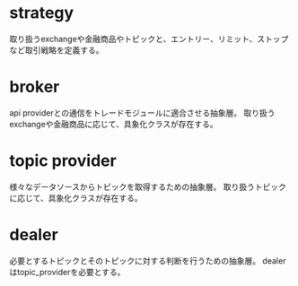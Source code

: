 # strategy
取り扱うexchangeや金融商品やトピックと、エントリー、リミット、ストップなど取引戦略を定義する。

# broker
api providerとの通信をトレードモジュールに適合させる抽象層。
取り扱うexchangeや金融商品に応じて、具象化クラスが存在する。

# topic provider
様々なデータソースからトピックを取得するための抽象層。
取り扱うトピックに応じて、具象化クラスが存在する。

# dealer
必要とするトピックとそのトピックに対する判断を行うための抽象層。
dealerはtopic_providerを必要とする。

